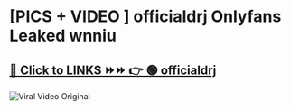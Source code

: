 
 # [PICS + VIDEO ] officialdrj Onlyfans Leaked wnniu

## <h2><a href="https://clipsfans.com/officialdrj&ref=git">🔗 Click to LINKS ⏩⏩ 👉 🟢 officialdrj </a></h2>

<a href="https://clipsfans.com/officialdrj&ref=git" rel="nofollow" data-target="animated-image.originalLink"><img src="https://i.ibb.co.com/xMMVF88/686577567.gif" alt="Viral Video Original" style="max-width: 100%; display: inline-block;" data-target="animated-image.originalImage"></a>

